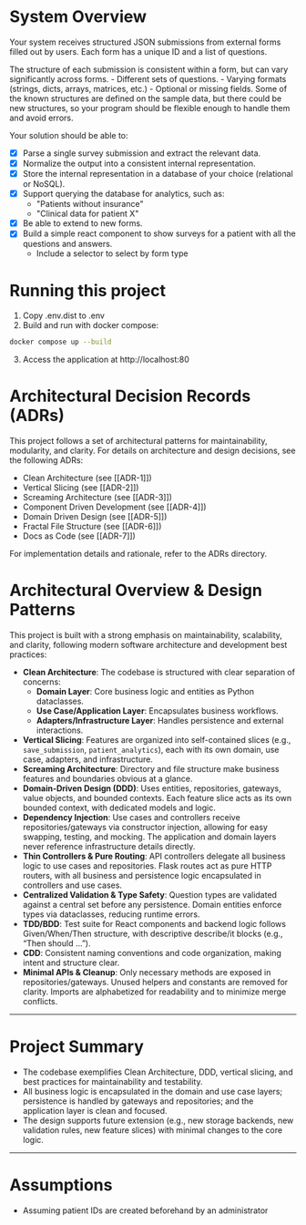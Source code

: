 
# System Overview

Your system receives structured JSON submissions from external forms filled out by users.
Each form has a unique ID and a list of questions.

The structure of each submission is consistent within a form, but can vary significantly across forms.
    - Different sets of questions.
    - Varying formats (strings, dicts, arrays, matrices, etc.)
    - Optional or missing fields.
Some of the known structures are defined on the sample data, but there could be new structures, so your program should be flexible enough to handle them and avoid errors.

Your solution should be able to:

- [x] Parse a single survey submission and extract the relevant data.
- [x] Normalize the output into a consistent internal representation.
- [x] Store the internal representation in a database of your choice (relational or NoSQL).
- [x] Support querying the database for analytics, such as:
    - "Patients without insurance"
    - "Clinical data for patient X"
- [x] Be able to extend to new forms.
- [x] Build a simple react component to show surveys for a patient with all the questions and answers.
    - Include a selector to select by form type

# Running this project


1. Copy .env.dist to .env
2. Build and run with docker compose:
```bash
docker compose up --build
```
3. Access the application at http://localhost:80


# Architectural Decision Records (ADRs)

This project follows a set of architectural patterns for maintainability, modularity, and clarity. For details on architecture and design decisions, see the following ADRs:

- Clean Architecture (see [[ADR-1]])
- Vertical Slicing (see [[ADR-2]])
- Screaming Architecture (see [[ADR-3]])
- Component Driven Development (see [[ADR-4]])
- Domain Driven Design (see [[ADR-5]])
- Fractal File Structure (see [[ADR-6]])
- Docs as Code (see [[ADR-7]])

For implementation details and rationale, refer to the ADRs directory.

# Architectural Overview & Design Patterns

This project is built with a strong emphasis on maintainability, scalability, and clarity, following modern software architecture and development best practices:

- **Clean Architecture**: The codebase is structured with clear separation of concerns:
  - **Domain Layer**: Core business logic and entities as Python dataclasses.
  - **Use Case/Application Layer**: Encapsulates business workflows.
  - **Adapters/Infrastructure Layer**: Handles persistence and external interactions.
- **Vertical Slicing**: Features are organized into self-contained slices (e.g., `save_submission`, `patient_analytics`), each with its own domain, use case, adapters, and infrastructure.
- **Screaming Architecture**: Directory and file structure make business features and boundaries obvious at a glance.
- **Domain-Driven Design (DDD)**: Uses entities, repositories, gateways, value objects, and bounded contexts. Each feature slice acts as its own bounded context, with dedicated models and logic.
- **Dependency Injection**: Use cases and controllers receive repositories/gateways via constructor injection, allowing for easy swapping, testing, and mocking. The application and domain layers never reference infrastructure details directly.
- **Thin Controllers & Pure Routing**: API controllers delegate all business logic to use cases and repositories. Flask routes act as pure HTTP routers, with all business and persistence logic encapsulated in controllers and use cases.
- **Centralized Validation & Type Safety**: Question types are validated against a central set before any persistence. Domain entities enforce types via dataclasses, reducing runtime errors.
- **TDD/BDD**: Test suite for React components and backend logic follows Given/When/Then structure, with descriptive describe/it blocks (e.g., “Then should ...”).
- **CDD**: Consistent naming conventions and code organization, making intent and structure clear.
- **Minimal APIs & Cleanup**: Only necessary methods are exposed in repositories/gateways. Unused helpers and constants are removed for clarity. Imports are alphabetized for readability and to minimize merge conflicts.

---

# Project Summary
- The codebase exemplifies Clean Architecture, DDD, vertical slicing, and best practices for maintainability and testability.
- All business logic is encapsulated in the domain and use case layers; persistence is handled by gateways and repositories; and the application layer is clean and focused.
- The design supports future extension (e.g., new storage backends, new validation rules, new feature slices) with minimal changes to the core logic.

---

# Assumptions

- Assuming patient IDs are created beforehand by an administrator
